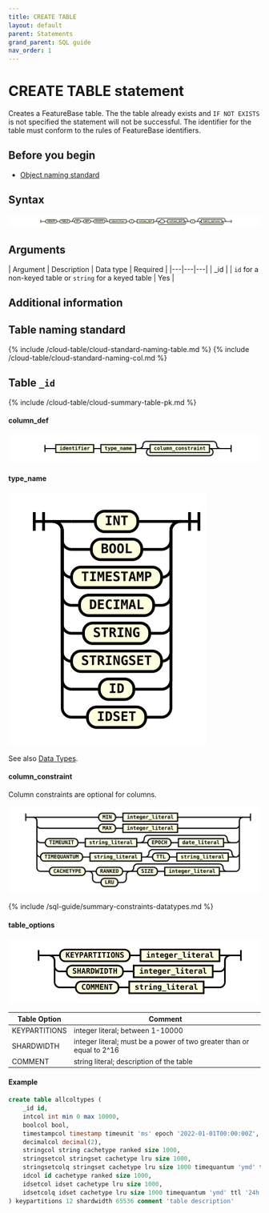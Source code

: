 ```yaml
---
title: CREATE TABLE
layout: default
parent: Statements
grand_parent: SQL guide
nav_order: 1
---
```


# CREATE TABLE statement

Creates a FeatureBase table. The the table already exists and `IF NOT EXISTS` is not specified the statement will not be successful. The identifier for the table must conform to the rules of FeatureBase identifiers.

## Before you begin

* [Object naming standard]()

## Syntax

![expr](/assets/images/sql-guide/create_table_stmt.svg)

## Arguments

| Argument | Description | Data type | Required |
|---|---|---|
| _id | | `id` for a non-keyed table or `string` for a keyed table | Yes |


## Additional information

## Table naming standard

{% include /cloud-table/cloud-standard-naming-table.md %}
{% include /cloud-table/cloud-standard-naming-col.md %}

## Table `_id`

{% include /cloud-table/cloud-summary-table-pk.md %}


#### column_def

![expr](/assets/images/sql-guide/column_def.svg)

#### type_name

![expr](/assets/images/sql-guide/type_name.svg)

See also [Data Types](/sql-preview/data-types/data-types-home).

#### column_constraint
Column constraints are optional for columns.

![expr](/assets/images/sql-guide/column_constraint.svg)

{% include /sql-guide/summary-constraints-datatypes.md %}

#### table_options

![expr](/assets/images/sql-guide/table_options.svg)

| **Table Option** | **Comment**                                                           |
|------------------|-----------------------------------------------------------------------|
| KEYPARTITIONS    | integer literal; between 1-10000                                      |
| SHARDWIDTH       | integer literal; must be a power of two greater than or equal to 2^16 |
| COMMENT          | string literal;  description of the table                             |

#### Example

```sql
create table allcoltypes (
	_id id,
	intcol int min 0 max 10000,
	boolcol bool,
	timestampcol timestamp timeunit 'ms' epoch '2022-01-01T00:00:00Z',
	decimalcol decimal(2),
	stringcol string cachetype ranked size 1000,
	stringsetcol stringset cachetype lru size 1000,
	stringsetcolq stringset cachetype lru size 1000 timequantum 'ymd' ttl '24h',
	idcol id cachetype ranked size 1000,
    idsetcol idset cachetype lru size 1000,
	idsetcolq idset cachetype lru size 1000 timequantum 'ymd' ttl '24h'
) keypartitions 12 shardwidth 65536 comment 'table description'
```
